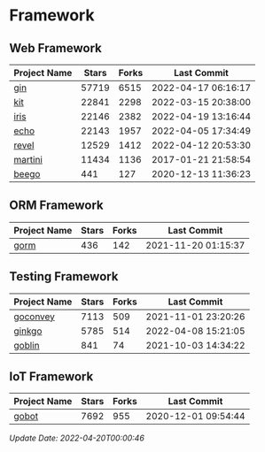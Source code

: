 # Framework

## Web Framework
| Project Name | Stars | Forks | Last Commit |
| ------------ | ----- | ----- | ----------- |
| [gin](https://github.com/gin-gonic/gin) | 57719 | 6515 | 2022-04-17 06:16:17 |
| [kit](https://github.com/go-kit/kit) | 22841 | 2298 | 2022-03-15 20:38:00 |
| [iris](https://github.com/kataras/iris) | 22146 | 2382 | 2022-04-19 13:16:44 |
| [echo](https://github.com/labstack/echo) | 22143 | 1957 | 2022-04-05 17:34:49 |
| [revel](https://github.com/revel/revel) | 12529 | 1412 | 2022-04-12 20:53:30 |
| [martini](https://github.com/go-martini/martini) | 11434 | 1136 | 2017-01-21 21:58:54 |
| [beego](https://github.com/astaxie/beego) | 441 | 127 | 2020-12-13 11:36:23 |

## ORM Framework
| Project Name | Stars | Forks | Last Commit |
| ------------ | ----- | ----- | ----------- |
| [gorm](https://github.com/jinzhu/gorm) | 436 | 142 | 2021-11-20 01:15:37 |

## Testing Framework
| Project Name | Stars | Forks | Last Commit |
| ------------ | ----- | ----- | ----------- |
| [goconvey](https://github.com/smartystreets/goconvey) | 7113 | 509 | 2021-11-01 23:20:26 |
| [ginkgo](https://github.com/onsi/ginkgo) | 5785 | 514 | 2022-04-08 15:21:05 |
| [goblin](https://github.com/franela/goblin) | 841 | 74 | 2021-10-03 14:34:22 |

## IoT Framework
| Project Name | Stars | Forks | Last Commit |
| ------------ | ----- | ----- | ----------- |
| [gobot](https://github.com/hybridgroup/gobot) | 7692 | 955 | 2020-12-01 09:54:44 |

*Update Date: 2022-04-20T00:00:46*